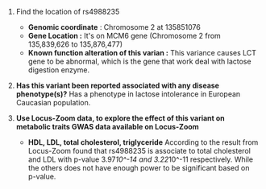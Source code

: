 1. Find the location of rs4988235
	- **Genomic coordinate** : Chromosome 2 at 135851076
	- **Gene Location :** It's on MCM6 gene (Chromosome 2 from 135,839,626 to 135,876,477)
	- **Known function alteration of this varian :** This variance causes LCT gene to be abnormal, which is the gene that work deal with lactose digestion enzyme.

2. **Has this variant been reported associated with any disease phenotype(s)?**
	 Has a phenotype in lactose intolerance in European Caucasian population.
	
3. **Use Locus-Zoom data, to explore the effect of this variant on metabolic traits GWAS data available on Locus-Zoom**
	- **HDL, LDL, total cholesterol, triglyceride**
	 According to the result from Locus-Zoom found that rs4988235 is associate to total cholesterol and LDL with p-value 3.97*10^-14 and 3.22*10^-11 respectively. While the others does not have enough power to be significant based on p-value.